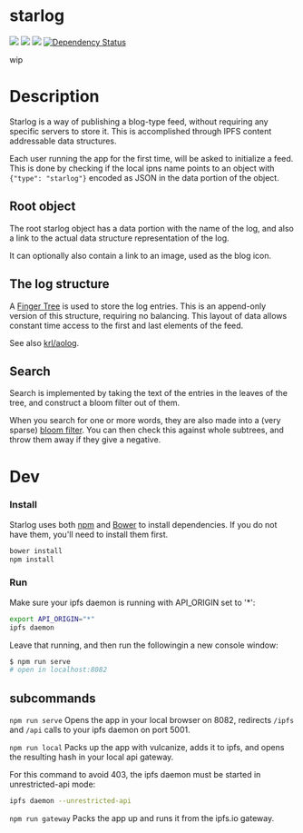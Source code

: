 starlog
=======

[![](https://img.shields.io/badge/made%20by-Protocol%20Labs-blue.svg?style=flat-square)](http://ipn.io) [![](https://img.shields.io/badge/project-IPFS-blue.svg?style=flat-square)](http://ipfs.io/) [![](https://img.shields.io/badge/freenode-%23ipfs-blue.svg?style=flat-square)](http://webchat.freenode.net/?channels=%23ipfs) [![Dependency Status](https://david-dm.org/ipfs/starlog.svg?style=flat-square)](https://david-dm.org/ipfs/starlog)

> 

wip

# Description

Starlog is a way of publishing a blog-type feed, without requiring any specific servers to store it. This is accomplished through IPFS content addressable data structures.

Each user running the app for the first time, will be asked to initialize a feed. This is done by checking if the local ipns name points to an object with `{"type": "starlog"}` encoded as JSON in the data portion of the object.

## Root object

The root starlog object has a data portion with the name of the log, and also a link to the actual data structure representation of the log.

It can optionally also contain a link to an image, used as the blog icon.

## The log structure

A [Finger Tree](https://en.wikipedia.org/wiki/Finger_tree) is used to store the log entries. This is an append-only version of this structure, requiring no balancing. This layout of data allows constant time access to the first and last elements of the feed.

See also [krl/aolog](https://github.com/krl/aolog).

## Search

Search is implemented by taking the text of the entries in the leaves of the tree, and construct a bloom filter out of them.

When you search for one or more words, they are also made into a (very sparse) [bloom filter](https://en.wikipedia.org/wiki/Bloom_filter). You can then check this against whole subtrees, and throw them away if they give a negative.

# Dev

### Install

Starlog uses both [npm](https://www.npmjs.com/) and [Bower](http://bower.io/) to install dependencies. If you do not have them, you'll need to install them first.

```bash
bower install
npm install
````

### Run

Make sure your ipfs daemon is running with API_ORIGIN set to '*':

```bash
export API_ORIGIN="*"
ipfs daemon
```

Leave that running, and then run the followingin a new console window:

```bash
$ npm run serve
# open in localhost:8082
```

## subcommands

```npm run serve```
Opens the app in your local browser on 8082, redirects `/ipfs` and `/api` calls to your ipfs daemon on port 5001.

```npm run local```
Packs up the app with vulcanize, adds it to ipfs, and opens the resulting hash in your local api gateway.

For this command to avoid 403, the ipfs daemon must be started in unrestricted-api mode:

```bash
ipfs daemon --unrestricted-api
```

```npm run gateway```
Packs the app up and runs it from the ipfs.io gateway.
